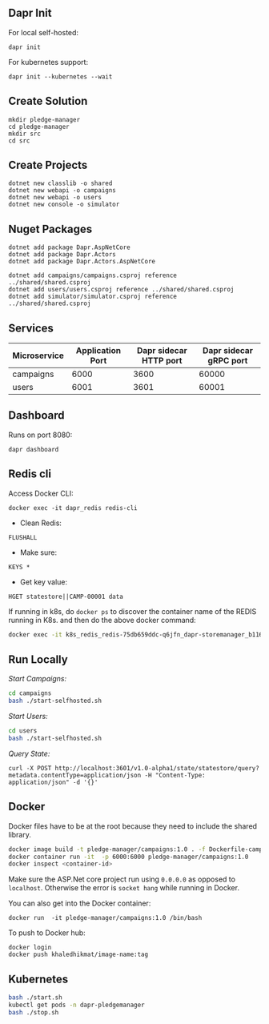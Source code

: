 
## Dapr Init

For local self-hosted:
```
dapr init
```

For kubernetes support:

```
dapr init --kubernetes --wait
```

## Create Solution

```
mkdir pledge-manager
cd pledge-manager
mkdir src
cd src
```

## Create Projects

```
dotnet new classlib -o shared
dotnet new webapi -o campaigns
dotnet new webapi -o users
dotnet new console -o simulator
```

## Nuget Packages

```
dotnet add package Dapr.AspNetCore
dotnet add package Dapr.Actors
dotnet add package Dapr.Actors.AspNetCore
```

```
dotnet add campaigns/campaigns.csproj reference ../shared/shared.csproj
dotnet add users/users.csproj reference ../shared/shared.csproj
dotnet add simulator/simulator.csproj reference ../shared/shared.csproj
```

## Services

| Microservice | Application Port | Dapr sidecar HTTP port | Dapr sidecar gRPC port |
| --- | --- | --- | --- |
| campaigns | 6000 | 3600 | 60000 |
| users | 6001 | 3601 | 60001 |

## Dashboard

Runs on port 8080:

```
dapr dashboard 
```

## Redis cli

Access Docker CLI:

```
docker exec -it dapr_redis redis-cli
```

- Clean Redis: 
```
FLUSHALL
```

- Make sure:
```
KEYS *
```

- Get key value:
```
HGET statestore||CAMP-00001 data
```

If running in k8s, do `docker ps` to discover the container name of the REDIS running in K8s. and then do the above docker command:

```bash
docker exec -it k8s_redis_redis-75db659ddc-q6jfn_dapr-storemanager_b116ad62-7b4e-4a75-968f-39f84ce8a16c_0 redis-cli
```

## Run Locally

*Start Campaigns:*

```bash
cd campaigns
bash ./start-selfhosted.sh
```

*Start Users:*

```bash
cd users
bash ./start-selfhosted.sh
```

*Query State:*

```
curl -X POST http://localhost:3601/v1.0-alpha1/state/statestore/query?metadata.contentType=application/json -H "Content-Type: application/json" -d '{}'
```

## Docker

Docker files have to be at the root because they need to include the shared library.

```bash
docker image build -t pledge-manager/campaigns:1.0 . -f Dockerfile-campaigns
docker container run -it  -p 6000:6000 pledge-manager/campaigns:1.0
docker inspect <container-id>
```

Make sure the ASP.Net core project run using `0.0.0.0` as opposed to `localhost`. Otherwise the error is `socket hang` while running in Docker.

You can also get into the Docker container:

```
docker run  -it pledge-manager/campaigns:1.0 /bin/bash
```

To push to Docker hub:

```
docker login
docker push khaledhikmat/image-name:tag
```
## Kubernetes

```bash
bash ./start.sh
kubectl get pods -n dapr-pledgemanager
bash ./stop.sh
```

